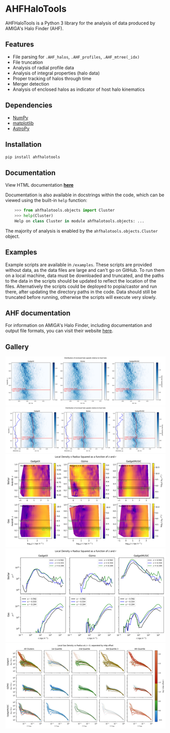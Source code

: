 # AHFHaloTools

AHFHaloTools is a Python 3 library for the analysis of data produced by AMIGA's Halo Finder (AHF).

## Features
* File parsing for `.AHF_halos`, `.AHF_profiles`, `.AHF_mtree(_idx)`
* File truncation
* Analysis of radial profile data
* Analysis of integral properties (halo data)
* Proper tracking of halos through time
* Merger detection
* Analysis of enclosed halos as indicator of host halo kinematics

## Dependencies
* [NumPy](https://numpy.org/)
* [matplotlib](https://matplotlib.org/)
* [AstroPy](https://www.astropy.org/)

## Installation
`pip install ahfhalotools`

## Documentation
View HTML documentation __[here](https://htmlpreview.github.io/?https://raw.githubusercontent.com/BenDavisonPetch/ahfhalotools/main/docs/ahfhalotools/index.html)__

Documentation is also available in docstrings within the
code, which can be viewed using the built-in ``help`` function:

```python
    >>> from ahfhalotools.objects import Cluster
    >>> help(Cluster)
    Help on class Cluster in module ahfhalotools.objects: ...
```

The majority of analysis is enabled by the `ahfhalotools.objects.Cluster` object.

## Examples
Example scripts are available in `/examples`. These scripts are provided without data, as the data files are large and can't go on GitHub. To run them on a local machine, data must be downloaded and truncated, and the paths to the data in the scripts should be updated to reflect the location of the files.
Alternatively the scripts could be deployed to popia/castor and run there, after updating the directory paths in the code. Data should still be truncated before running, otherwise the scripts will execute very slowly.

## AHF documentation
For information on AMIGA's Halo Finder, including documentation and output file formats, you can visit their website [here](http://popia.ft.uam.es/AHF/Download.html).

## Gallery
![Velocity Distribution of Enclosed Halo as a Function of Redshift](https://raw.githubusercontent.com/BenDavisonPetch/ahfhalotools/main/gallery/enclosedHalovDist.png)
![Velocity Distribution of Enclosed Halo as a Function of Redshift with Skew Plots](https://raw.githubusercontent.com/BenDavisonPetch/ahfhalotools/main/gallery/enclosedHalovDistwSkewPlots.png)
![Local Density times Radius Squared as a function of z and r](https://raw.githubusercontent.com/BenDavisonPetch/ahfhalotools/main/gallery/localDensityZR.png)
![Local Density times Radius Squared as a function of z and r for select redshifts](https://raw.githubusercontent.com/BenDavisonPetch/ahfhalotools/main/gallery/selectzs.png)
![Local Gas Density as a function of Radius, with quartiles of dynamical state highlighted](https://raw.githubusercontent.com/BenDavisonPetch/ahfhalotools/main/gallery/clusterCompDensvR/quartile%20selection/gasDensMBP.png)
